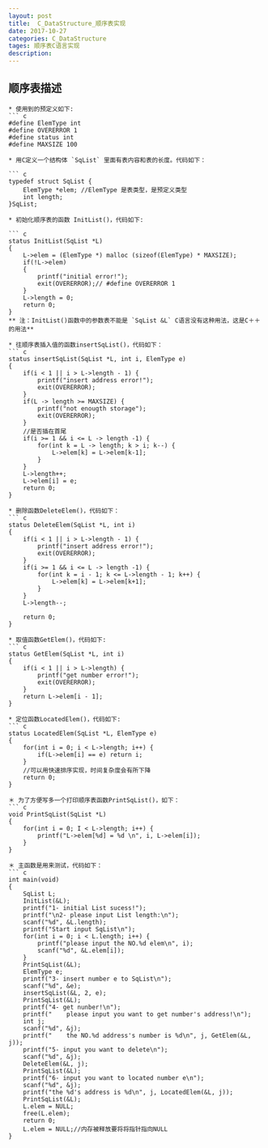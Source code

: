```yaml
---
layout: post
title:  C_DataStructure_顺序表实现
date: 2017-10-27
categories: C_DataStructure
tages: 顺序表C语言实现
description: 
---
```


## 顺序表描述

	* 使用到的预定义如下:
	``` c
	#define ElemType int 
	#define OVERERROR 1
	#define status int 
	#define MAXSIZE 100

    * 用C定义一个结构体 `SqList` 里面有表内容和表的长度。代码如下：

    ``` c
    typedef struct SqList {
    	ElemType *elem; //ElemType 是表类型，是预定义类型
    	int length;
    }SqList;

    * 初始化顺序表的函数 InitList()，代码如下:

    ``` c
    status InitList(SqList *L)
    {
    	L->elem = (ElemType *) malloc (sizeof(ElemType) * MAXSIZE);
    	if(!L->elem)
    	{
    		printf("initial error!");
    		exit(OVERERROR);// #define OVERERROR 1
    	}
    	L->length = 0;
    	return 0;
    }
    ** 注：InitList()函数中的参数表不能是 `SqList &L` C语言没有这种用法，这是C＋＋的用法**

    * 往顺序表插入值的函数insertSqList()，代码如下：
    ``` c
    status insertSqList(SqList *L, int i, ElemType e)
    {
    	if(i < 1 || i > L->length - 1) {
			printf("insert address error!");
			exit(OVERERROR);
		}
		if(L -> length >= MAXSIZE) {
			printf("not enougth storage");
			exit(OVERERROR);
		}
		//是否插在首尾
		if(i >= 1 && i <= L -> length -1) {
			for(int k = L -> length; k > i; k--) {
				L->elem[k] = L->elem[k-1];
			}
		}
		L->length++;
		L->elem[i] = e;
    	return 0;
    } 

    * 删除函数DeleteElem()，代码如下：
    ``` c
    status DeleteElem(SqList *L, int i)
    {
    	if(i < 1 || i > L->length - 1) {
			printf("insert address error!");
			exit(OVERERROR);
		}
		if(i >= 1 && i <= L -> length -1) {
			for(int k = i - 1; k <= L->length - 1; k++) {
				L->elem[k] = L->elem[k+1];
			}
		}
		L->length--;

    	return 0;
    }

    * 取值函数GetElem()，代码如下:
    ``` c
    status GetElem(SqList *L, int i)
    {
    	if(i < 1 || i > L->length) {
			printf("get number error!");
			exit(OVERERROR);
		}
		return L->elem[i - 1];
	}

	* 定位函数LocatedElem()，代码如下:
	``` c
	status LocatedElem(SqList *L, ElemType e)
	{
		for(int i = 0; i < L->length; i++) {
			if(L->elem[i] == e) return i;
		}
		//可以用快速排序实现，时间复杂度会有所下降
		return 0;
	}

	＊ 为了方便写多一个打印顺序表函数PrintSqList()，如下：
	``` c
	void PrintSqList(SqList *L)
	{
		for(int i = 0; I < L->length; i++) {
			printf("L->elem[%d] = %d \n", i, L->elem[i]);
		}
	}

	＊ 主函数是用来测试，代码如下：
	``` c
	int main(void)
	{
		SqList L;
		InitList(&L);
		printf("1- initial List sucess!");
		printf("\n2- please input List length:\n");
		scanf("%d", &L.length);
		printf("Start input SqList\n");
		for(int i = 0; i < L.length; i++) {
			printf("please input the NO.%d elem\n", i);
			scanf("%d", &L.elem[i]);
		}
		PrintSqList(&L);
		ElemType e;
		printf("3- insert number e to SqList\n");
		scanf("%d", &e);
		insertSqList(&L, 2, e);
		PrintSqList(&L);
		printf("4- get nunber!\n");
		printf("	please input you want to get number's address!\n");
		int j;
		scanf("%d", &j);
		printf("	the NO.%d address's number is %d\n", j, GetElem(&L, j));
		printf("5- input you want to delete\n");
		scanf("%d", &j);
		DeleteElem(&L, j);
		PrintSqList(&L);
		printf("6- input you want to located number e\n");
		scanf("%d", &j);
		printf("the %d's address is %d\n", j, LocatedElem(&L, j));
		PrintSqList(&L);
		L.elem = NULL;
		free(L.elem);
		return 0; 
		L.elem = NULL;//内存被释放要将将指针指向NULL
	}














